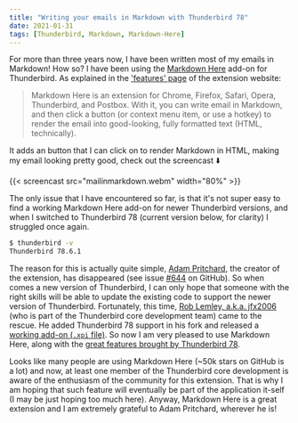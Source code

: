 ```yaml
---
title: "Writing your emails in Markdown with Thunderbird 78"
date: 2021-01-31
tags: [Thunderbird, Markdown, Markdown-Here]
---
```



For more than three years now, I have been written most of my emails in
Markdown! How so? I have been using the [Markdown
Here](https://markdown-here.com/) add-on for Thunderbird. As explained in the
['features' page](https://markdown-here.com/features.html) of the extension
website: 

> Markdown Here is an extension for Chrome, Firefox, Safari, Opera, Thunderbird, and Postbox. With it, you can write email in Markdown, and then click a button (or context menu item, or use a hotkey) to render the email into good-looking, fully formatted text (HTML, technically). 


It adds an <i class="fab fa-markdown" aria-hidden="true"></i> button that I can
click on to render Markdown in HTML, making my email looking pretty good, check
out the screencast :arrow_down: 


{{< screencast src="mailinmarkdown.webm" width="80%" >}}


The only issue that I have encountered so far, is that it's not super easy to
find a working Markdown Here add-on for newer Thunderbird versions, and when I
switched to Thunderbird 78 (current version below, for clarity) I struggled once
again.


```.sh
$ thunderbird -v   
Thunderbird 78.6.1
```

The reason for this is actually quite simple, [Adam
Pritchard](https://github.com/adam-p/markdown-here), the creator of the
extension, has disappeared (see issue
[#644](https://github.com/adam-p/markdown-here/issues) on GitHub). So when comes
a new version of Thunderbird, I can only hope that someone with the right skills
will be able to update the existing code to support the newer version of
Thunderbird. Fortunately, this time, [Rob Lemley, a.k.a.
jfx2006](https://github.com/jfx2006) (who is part of the Thunderbird core
development team) came to the rescue. He added Thunderbird 78 support in his
fork and released a [working add-on (`.xpi`
file)](https://github.com/jfx2006/markdown-here/releases/tag/v2.13.4_mailext).
So now I am very pleased to use Markdown Here, along with the [great features
brought by Thunderbird
78](https://blog.thunderbird.net/2020/07/whats-new-in-thunderbird-78/). 

Looks like many people are using Markdown Here (~50k stars on GitHub is a lot)
and now, at least one member of the Thunderbird core development is aware of the
enthusiasm of the community for this extension. That is why I am hoping that
such feature will eventually be part of the application it-self (I may be just
hoping too much here). Anyway, Markdown Here is a great extension and I am
extremely grateful to Adam Pritchard, wherever he is! 
